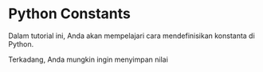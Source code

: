 # Python Constants

Dalam tutorial ini, Anda akan mempelajari cara mendefinisikan konstanta di Python.

Terkadang, Anda mungkin ingin menyimpan nilai